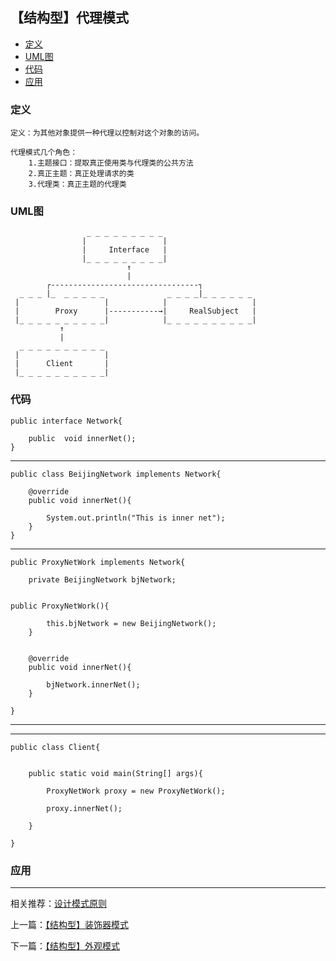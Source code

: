 

## 【结构型】代理模式

*   [定义](#define)
*   [UML图](#UML)
*   [代码](#code)
*   [应用](#app)




<h3 id="define">定义</h3>

    定义：为其他对象提供一种代理以控制对这个对象的访问。
    
    代理模式几个角色：
        1.主题接口：提取真正使用类与代理类的公共方法
        2.真正主题：真正处理请求的类
        3.代理类：真正主题的代理类
    


<h3 id="UML">UML图</h3>


                
                
                     _ _ _ _ _ _ _ _ _
                    |                 |
                    |     Interface   |
                    |_ _ _ _ _ _ _ _ _|
                              ↑
                              |
            ┌---------------------------------┐
      _ _ _ |_  _ _ _ _ _              _ _ _ _|_ _ _ _ _ _
     |                   |            |                   |
     |        Proxy      |-----------→|     RealSubject   |
     |_ _ _ _ _ _ _ _ _ _|            |_ _ _ _ _ _ _ _ _ _|
               ↑             
               |
      _ _ _ _ _ _ _ _ _ _       
     |                   | 
     |      Client       |
     |_ _ _ _ _ _ _ _ _ _|  
    


<h3 id="code">代码</h3>

    public interface Network{

        public  void innerNet();
    }


***

    public class BeijingNetwork implements Network{

        @override
        public void innerNet(){

            System.out.println("This is inner net");
        }
    }


***

    public ProxyNetWork implements Network{

        private BeijingNetwork bjNetwork;


    public ProxyNetWork(){

            this.bjNetwork = new BeijingNetwork();
        } 


        @override
        public void innerNet(){

            bjNetwork.innerNet();
        }

    }

***

 
***

    public class Client{


        public static void main(String[] args){

            ProxyNetWork proxy = new ProxyNetWork();

            proxy.innerNet();            

        }

    }




<h3 id="app">应用</h3>



***

相关推荐：[设计模式原则](./Principle)


上一篇：[【结构型】装饰器模式](./Decorator)

下一篇：[【结构型】外观模式](./Facade)







